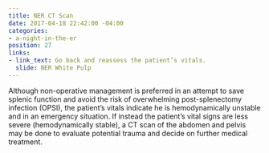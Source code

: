 ```yaml
---
title: NER CT Scan
date: 2017-04-18 22:42:00 -04:00
categories:
- a-night-in-the-er
position: 27
links:
- link_text: Go back and reassess the patient’s vitals.
  slide: NER White Pulp
---
```


Although non-operative management is preferred in an attempt to save splenic function and avoid the risk of overwhelming post-splenectomy infection (OPSI), the patient’s vitals indicate he is hemodynamically unstable and in an emergency situation. If instead the patient’s vital signs are less severe (hemodynamically stable), a CT scan of the abdomen and pelvis may be done to evaluate potential trauma and decide on further medical treatment.